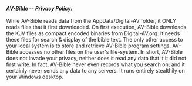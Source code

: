 ***AV-Bible -- Privacy Policy:***<br/><br/>
While AV-Bible reads data from the AppData/Digital-AV folder, it ONLY reads files that it first downloaded. On first execution, AV-Bible downloads the KJV files as compact encoded binaries from Digital-AV.org. It needs these files for search & display of the bible text. The only other access to your local system is to store and retrieve AV-Bible program settings. AV-Bible accesses no other files on the user's file-system. In short, AV-Bible does not invade your privacy, neither does it read any data that it it did not first write. In fact, AV-Bible never even records what you search on; and it certainly never sends any data to any servers. It runs entirely stealthily on your Windows desktop.

